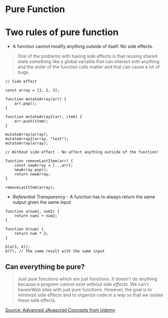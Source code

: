 Pure Function
======================

# Two rules of pure function

* A function cannot modify anything outside of itself. No side effects.
> One of the problems with having side effects is that reusing shared state something like a global variable that can interact with anything and the order of the function calls matter and that can cause a lot of bugs.

```
// Side effect

const array = [1, 2, 3];

function mutateArray(arr) {
    arr.pop(); 
}

function mutateArray2(arr, item) {
    arr.push(item);
}

mutateArray(array);
mutateArray2(array, "test");
mutateArray(array);

// Without side effect - No affect anything outside of the function!

function removeLastItem(arr) {
    const newArray = [...arr];
    newArray.pop();
    return newArray;
}

removeLastItem(array);

```

* *Referential Transparency* - A function has to always return the same output given the same input 

```
function a(num1, num2) {
    return num1 + num2;
}

function b(num) {
    return num * 2;
}

b(a(3, 4));
b(7); // The same result with the same input

```

## Can everything be pure?

> Just pure functions which are just functions. It doesn't do anything because *a program cannot exist without side effects*. We can't havewWeb sites with just pure functions. However, the goal is to minimize side effects and to organize code in a way so that we isolate these side effects.

[Source: Advanced JAvascript Concepts from Udemy](udemy.com/course/advanced-javascript-concepts/)